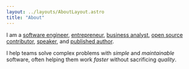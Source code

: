 ```yaml
---
layout: ../layouts/AboutLayout.astro
title: "About"
---
```


I am a [software engineer](/about/software-engineer), [entrepreneur](/about/entrepreneurship), [business analyst](/about/business-analysis), [open source contributor](/about/open-source), [speaker](/about/speaking), and [published author](/about/books).

I help teams solve complex problems with _simple_ and _maintainable_ software, often helping them work _faster_ without sacrificing _quality_.
